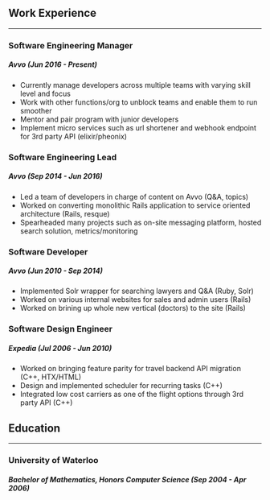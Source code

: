 ## Work Experience
------------------

### Software Engineering Manager
##### Avvo (Jun 2016 - Present)
- Currently manage developers across multiple teams with varying skill level and focus
- Work with other functions/org to unblock teams and enable them to run smoother
- Mentor and pair program with junior developers
- Implement micro services such as url shortener and webhook endpoint for 3rd party API (elixir/pheonix)

### Software Engineering Lead
##### Avvo (Sep 2014 - Jun 2016)
- Led a team of developers in charge of content on Avvo (Q&A, topics)
- Worked on converting monolithic Rails application to service oriented architecture (Rails, resque)
- Spearheaded many projects such as on-site messaging platform, hosted search solution, metrics/monitoring

### Software Developer
##### Avvo (Jun 2010 - Sep 2014)
- Implemented Solr wrapper for searching lawyers and Q&A (Ruby, Solr)
- Worked on various internal websites for sales and admin users (Rails)
- Worked on brining up whole new vertical (doctors) to the site (Rails)

### Software Design Engineer
##### Expedia (Jul 2006 - Jun 2010)
- Worked on bringing feature parity for travel backend API migration (C++, HTX/HTML)
- Design and implemented scheduler for recurring tasks (C++)
- Integrated low cost carriers as one of the flight options through 3rd party API (C++)

## Education
------------
### University of Waterloo
##### Bachelor of Mathematics, Honors Computer Science (Sep 2004 - Apr 2006)